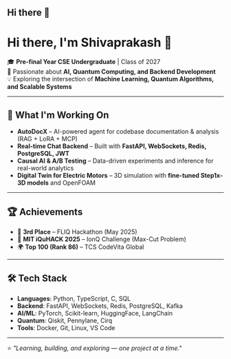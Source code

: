 ## Hi there 👋

# Hi there, I'm Shivaprakash 👋

🎓 **Pre-final Year CSE Undergraduate** | Class of 2027  
🚀 Passionate about **AI, Quantum Computing, and Backend Development**  
💡 Exploring the intersection of **Machine Learning, Quantum Algorithms, and Scalable Systems**  

---

## 🔭 What I'm Working On
- **AutoDocX** – AI-powered agent for codebase documentation & analysis (RAG + LoRA + MCP)  
- **Real-time Chat Backend** – Built with **FastAPI, WebSockets, Redis, PostgreSQL, JWT**  
- **Causal AI & A/B Testing** – Data-driven experiments and inference for real-world analytics  
- **Digital Twin for Electric Motors** – 3D simulation with **fine-tuned Step1x-3D models** and OpenFOAM  

---

## 🏆 Achievements
- 🥉 **3rd Place** – FLIQ Hackathon (May 2025)  
- 🏅 **MIT iQuHACK 2025** – IonQ Challenge (Max-Cut Problem)  
- 🌍 **Top 100 (Rank 86)** – TCS CodeVita Global  

---

## 🛠️ Tech Stack
- **Languages**: Python, TypeScript, C, SQL  
- **Backend**: FastAPI, WebSockets, Redis, PostgreSQL, Kafka  
- **AI/ML**: PyTorch, Scikit-learn, HuggingFace, LangChain  
- **Quantum**: Qiskit, Pennylane, Cirq  
- **Tools**: Docker, Git, Linux, VS Code  


---

⭐️ _"Learning, building, and exploring — one project at a time."_  

<!--
**shiva-v0/shiva-v0** is a ✨ _special_ ✨ repository because its `README.md` (this file) appears on your GitHub profile.

Here are some ideas to get you started:

- 🔭 I’m currently working on ...
- 🌱 I’m currently learning ...
- 👯 I’m looking to collaborate on ...
- 🤔 I’m looking for help with ...
- 💬 Ask me about ...
- 📫 How to reach me: ...
- 😄 Pronouns: ...
- ⚡ Fun fact: ...
-->
